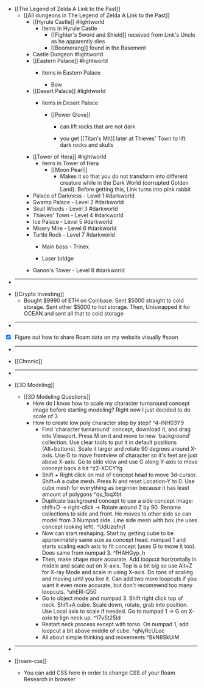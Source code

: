   * [[The Legend of Zelda A Link to the Past]]
    * [[All dungeons in The Legend of Zelda A Link to the Past]]
      * [[Hyrule Castle]] #lightworld
        * Items in Hyrule Castle
          * [[Fighter's Sword and Shield]] received from Link's Uncle as he apparently dies 
          * [[Boomerang]] found in the Basement
      * Castle Dungeon #lightworld
      * [[Eastern Palace]] #lightworld
        * items in Eastern Palace

          * Bow 
      * [[Desert Palace]] #lightworld
        * items in Desert Palace

          * [[Power Glove]]

            * can lift rocks that are not dark

            * you get [[Titan's Mit]] later at Thieves' Town to lift dark rocks and skulls
      * [[Tower of Hera]] #lightworld
        * items in Tower of Hera
          * [[Moon Pearl]]
            * Makes it so that you do not transform into different creature while in the Dark World (corrupted Golden Land). Before getting this, Link turns into pink rabbit
      * Palace of Darkness - Level 1 #darkworld
      * Swamp Palace - Level 2 #darkworld
      * Skull Woods - Level 3 #darkworld
      * Thieves' Town - Level 4 #darkworld
      * Ice Palace - Level 5 #darkworld
      * Misery Mire - Level 6 #darkworld
      * Turtle Rock - Level 7 #darkworld
        * Main boss - Trinex

        * Laser bridge
      * Ganon's Tower - Level 8 #darkworld
  * ---
  * [[Crypto Investing]]
    * Bought $9990 of ETH on Coinbase. Sent $5000 straight to cold storage. Sent other $5000 to hot storage. Then, Uniswapped it for OCEAN and sent all that to cold storage
  * ---
  * [x] Figure out how to share Roam data on my website visually #soon
  * ---
  * [[Chronic]]
  * ---
  * [[3D Modeling]]
    * [[3D Modeling Questions]]
      * How do I know how to scale my character turnaround concept image before starting modeling? Right now I just decided to do scale of 3
      * How to create low poly character step by step? ^4-iNH03Y9
        * Find 'character turnaround' concept, download it, and drag into Viewport. Press M on it and move to new 'background' collection. Use clear tools to put it in default positions (Alt+buttons). Scale it larger and rotate 90 degrees around X-axis. Use G to move frontview of character so it's feet are just above X-axis. Go to side view and use G along Y-axis to move concept back a bit ^z2-XCCYYg
        * Shift + Right click on mid of concept head to move 3d-cursor. Shift+A a cube mesh. Press N and reset Location-Y to 0. Use cube mesh for everything as beginner because it has least amount of polygons ^qs_1bqXbt
        * Duplicate background concept to use a side concept image: shift+D -> right-click -> Rotate around Z by 90. Rename collections to side and front. He moves to other side so can model from 3 Numpad side. Line side mesh with box (he uses concept looking left). ^UdUzqfnj1
        * Now can start reshaping. Start by getting cube to be approximately same size as concept head. numpad 1 and starts scaling each axis to fit concept (uses G to move it too). Does same from numpad 3. ^fHAHGyp_h
        * Then, make shape more accurate. Add loopcut horizontally in middle and scale out on X-axis. Top is a bit big so use Alt+Z for X-ray Mode and scale in using X-axis. Do tons of scaling and moving until you like it. Can add two more loopcuts if you want it even more accurate, but don't recommend too many loopcuts. ^uhERl-Q50
        * Go to object mode and numpad 3. Shift right click top of neck. Shift+A cube. Scale down, rotate, grab into position. Use Local axis to scale if needed. Go to numpad 1 -> G on X-axis to lign neck up. ^17vSt25Id
        * Restart neck process except with torso. On numpad 1, add loopcut a bit above middle of cube. ^qNyRcULoc
        * All about simple thinking and movements ^BkN8SkUiM

  * ---
  * [[roam-css]]
    * You can add CSS here in order to change CSS of your Roam Research in browser